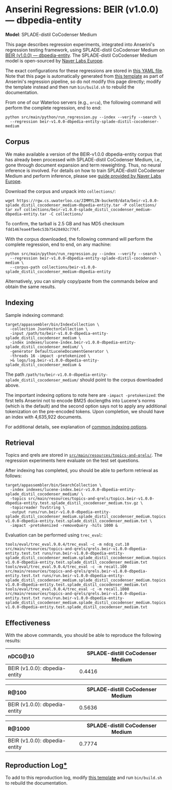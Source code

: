 # Anserini Regressions: BEIR (v1.0.0) &mdash; dbpedia-entity

**Model**: SPLADE-distil CoCodenser Medium

This page describes regression experiments, integrated into Anserini's regression testing framework, using SPLADE-distil CoCodenser Medium on [BEIR (v1.0.0) &mdash; dbpedia-entity](http://beir.ai/).
The SPLADE-distil CoCodenser Medium model is open-sourced by [Naver Labs Europe](https://europe.naverlabs.com/research/machine-learning-and-optimization/splade-models).

The exact configurations for these regressions are stored in [this YAML file](../src/main/resources/regression/beir-v1.0.0-dbpedia-entity-splade-distil-cocodenser-medium.yaml).
Note that this page is automatically generated from [this template](../src/main/resources/docgen/templates/beir-v1.0.0-dbpedia-entity-splade-distil-cocodenser-medium.template) as part of Anserini's regression pipeline, so do not modify this page directly; modify the template instead and then run `bin/build.sh` to rebuild the documentation.

From one of our Waterloo servers (e.g., `orca`), the following command will perform the complete regression, end to end:

```
python src/main/python/run_regression.py --index --verify --search \
  --regression beir-v1.0.0-dbpedia-entity-splade-distil-cocodenser-medium
```

## Corpus

We make available a version of the BEIR-v1.0.0 dbpedia-entity corpus that has already been processed with SPLADE-distil CoCodenser Medium, i.e., gone through document expansion and term reweighting.
Thus, no neural inference is involved.
For details on how to train SPLADE-distil CoCodenser Medium and perform inference, please see [guide provided by Naver Labs Europe](https://github.com/naver/splade/tree/main/anserini_evaluation).

Download the corpus and unpack into `collections/`:

```
wget https://rgw.cs.uwaterloo.ca/JIMMYLIN-bucket0/data/beir-v1.0.0-splade_distil_cocodenser_medium-dbpedia-entity.tar -P collections/
tar xvf collections/beir-v1.0.0-splade_distil_cocodenser_medium-dbpedia-entity.tar -C collections/
```

To confirm, the tarball is 2.5 GB and has MD5 checksum `fdd1467eae4fbe6c53b75428492c776f`.

With the corpus downloaded, the following command will perform the complete regression, end to end, on any machine:

```
python src/main/python/run_regression.py --index --verify --search \
  --regression beir-v1.0.0-dbpedia-entity-splade-distil-cocodenser-medium \
  --corpus-path collections/beir-v1.0.0-splade_distil_cocodenser_medium-dbpedia-entity
```

Alternatively, you can simply copy/paste from the commands below and obtain the same results.

## Indexing

Sample indexing command:

```
target/appassembler/bin/IndexCollection \
  -collection JsonVectorCollection \
  -input /path/to/beir-v1.0.0-dbpedia-entity-splade_distil_cocodenser_medium \
  -index indexes/lucene-index.beir-v1.0.0-dbpedia-entity-splade_distil_cocodenser_medium/ \
  -generator DefaultLuceneDocumentGenerator \
  -threads 16 -impact -pretokenized \
  >& logs/log.beir-v1.0.0-dbpedia-entity-splade_distil_cocodenser_medium &
```

The path `/path/to/beir-v1.0.0-dbpedia-entity-splade_distil_cocodenser_medium/` should point to the corpus downloaded above.

The important indexing options to note here are `-impact -pretokenized`: the first tells Anserini not to encode BM25 doclengths into Lucene's norms (which is the default) and the second option says not to apply any additional tokenization on the pre-encoded tokens.
Upon completion, we should have an index with 4,635,922 documents.

For additional details, see explanation of [common indexing options](common-indexing-options.md).

## Retrieval

Topics and qrels are stored in [`src/main/resources/topics-and-qrels/`](../src/main/resources/topics-and-qrels/).
The regression experiments here evaluate on the test set questions.

After indexing has completed, you should be able to perform retrieval as follows:

```
target/appassembler/bin/SearchCollection \
  -index indexes/lucene-index.beir-v1.0.0-dbpedia-entity-splade_distil_cocodenser_medium/ \
  -topics src/main/resources/topics-and-qrels/topics.beir-v1.0.0-dbpedia-entity.test.splade_distil_cocodenser_medium.tsv.gz \
  -topicreader TsvString \
  -output runs/run.beir-v1.0.0-dbpedia-entity-splade_distil_cocodenser_medium.splade_distil_cocodenser_medium.topics.beir-v1.0.0-dbpedia-entity.test.splade_distil_cocodenser_medium.txt \
  -impact -pretokenized -removeQuery -hits 1000 &
```

Evaluation can be performed using `trec_eval`:

```
tools/eval/trec_eval.9.0.4/trec_eval -c -m ndcg_cut.10 src/main/resources/topics-and-qrels/qrels.beir-v1.0.0-dbpedia-entity.test.txt runs/run.beir-v1.0.0-dbpedia-entity-splade_distil_cocodenser_medium.splade_distil_cocodenser_medium.topics.beir-v1.0.0-dbpedia-entity.test.splade_distil_cocodenser_medium.txt
tools/eval/trec_eval.9.0.4/trec_eval -c -m recall.100 src/main/resources/topics-and-qrels/qrels.beir-v1.0.0-dbpedia-entity.test.txt runs/run.beir-v1.0.0-dbpedia-entity-splade_distil_cocodenser_medium.splade_distil_cocodenser_medium.topics.beir-v1.0.0-dbpedia-entity.test.splade_distil_cocodenser_medium.txt
tools/eval/trec_eval.9.0.4/trec_eval -c -m recall.1000 src/main/resources/topics-and-qrels/qrels.beir-v1.0.0-dbpedia-entity.test.txt runs/run.beir-v1.0.0-dbpedia-entity-splade_distil_cocodenser_medium.splade_distil_cocodenser_medium.topics.beir-v1.0.0-dbpedia-entity.test.splade_distil_cocodenser_medium.txt
```

## Effectiveness

With the above commands, you should be able to reproduce the following results:

| nDCG@10                                                                                                      | SPLADE-distill CoCodenser Medium|
|:-------------------------------------------------------------------------------------------------------------|-----------|
| BEIR (v1.0.0): dbpedia-entity                                                                                | 0.4416    |


| R@100                                                                                                        | SPLADE-distill CoCodenser Medium|
|:-------------------------------------------------------------------------------------------------------------|-----------|
| BEIR (v1.0.0): dbpedia-entity                                                                                | 0.5636    |


| R@1000                                                                                                       | SPLADE-distill CoCodenser Medium|
|:-------------------------------------------------------------------------------------------------------------|-----------|
| BEIR (v1.0.0): dbpedia-entity                                                                                | 0.7774    |


## Reproduction Log[*](reproducibility.md)

To add to this reproduction log, modify [this template](../src/main/resources/docgen/templates/beir-v1.0.0-dbpedia-entity-splade-distil-cocodenser-medium.template) and run `bin/build.sh` to rebuild the documentation.
